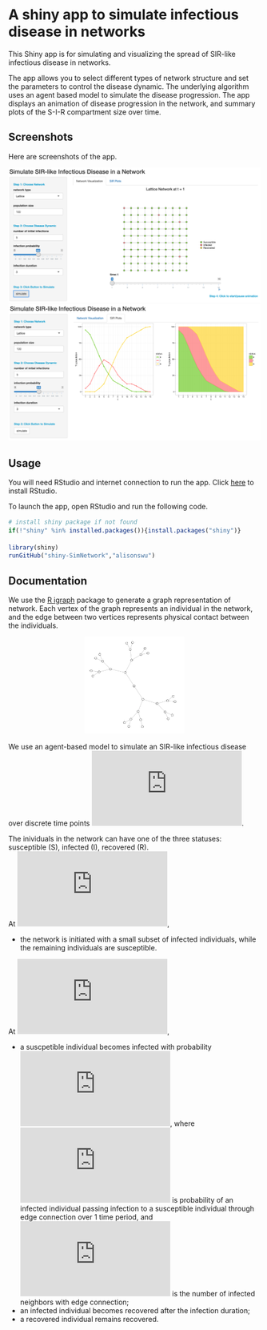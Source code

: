 # A shiny app to simulate infectious disease in networks 

This Shiny app is for simulating and visualizing the spread of SIR-like infectious disease in networks. 

The app allows you to select different types of network structure and set the parameters to control the disease dynamic. The underlying algorithm uses an agent based model to simulate the disease progression. The app displays an animation of disease progression in the network, and summary plots of the S-I-R compartment size over time. 

## Screenshots
Here are screenshots of the app. 

<p align="center">
  <img src="screenshot1.png" width="700"/>
  <img src="screenshot2.png" width="700"/>
</p>

## Usage

You will need RStudio and internet connection to run the app. Click [here](https://www.rstudio.com/home/) to install RStudio.

To launch the app, open RStudio and run the following code. 

```R
# install shiny package if not found
if(!"shiny" %in% installed.packages()){install.packages("shiny")}

library(shiny)
runGitHub("shiny-SimNetwork","alisonswu")
```

## Documentation
We use the [R igraph](http://igraph.org/r/) package to generate a graph representation of network. Each vertex of the graph represents an individual in the network, and the edge between two vertices represents physical contact between the individuals. 

<p align="center">
  <img src="graph.png" width="200", "An example of tree network"/>
</p>

We use an agent-based model to simulate an SIR-like infectious disease over discrete time points ![equation](http://latex.codecogs.com/gif.latex?t%20%3D1%2C%20%5Chdots%2C%2015).


The inividuals in the network can have one of the three statuses: susceptible (S), infected (I), recovered (R). <br />
At ![equation](http://latex.codecogs.com/gif.latex?t%20%3D1), <br />
- the network is initiated with a small subset of infected individuals, while the remaining individuals are susceptible. 


At ![equation](http://latex.codecogs.com/gif.latex?t%20%3D2%2C%5Cdots), <br />
- a suscpetible individual becomes infected with probability ![equation](http://latex.codecogs.com/gif.latex?1%20-%20%281-p%29%5Ec), where ![equation](http://latex.codecogs.com/gif.latex?p) is probability of an infected individual passing infection to a susceptible individual through edge connection over 1 time period, and ![equation](http://latex.codecogs.com/gif.latex?c) is the number of infected neighbors with edge connection; <br />
- an infected individual becomes recovered after the infection duration;<br />
- a recovered individual remains recovered.  










